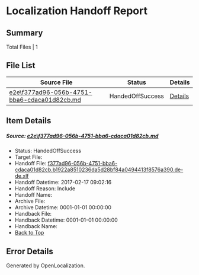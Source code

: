 # <a name='report-top'></a> Localization Handoff Report

## Summary
 Total Files | 1

## File List
 Source File | Status | Details 
 ----------- | ------ | ------- 
 [e2e\f377ad96-056b-4751-bba6-cdaca01d82cb.md](https://github.com/OpenLocalizationTestOrg/ol-test0/blob/301731954a447c65fde7fcfd12c15648b6904e6d/e2e/f377ad96-056b-4751-bba6-cdaca01d82cb.md) | HandedOffSuccess | [Details](#791738dd0d1535a7d44de664e818e70e86bdc8081)

## Item Details
##### <a name='791738dd0d1535a7d44de664e818e70e86bdc8081'></a> Source: [e2e\f377ad96-056b-4751-bba6-cdaca01d82cb.md](https://github.com/OpenLocalizationTestOrg/ol-test0/blob/301731954a447c65fde7fcfd12c15648b6904e6d/e2e/f377ad96-056b-4751-bba6-cdaca01d82cb.md)
* Status: HandedOffSuccess
* Target File: 
* Handoff File: [f377ad96-056b-4751-bba6-cdaca01d82cb.b1922a8510236da5d28bf84a0494413f8576a390.de-de.xlf](https://github.com/OpenLocalizationTestOrg/ol-test4-handoff/blob/67e40dd8b496b546db7ac308a99b5a6c3369e761/ol-handoff/OpenLocalizationTestOrg/ol-test4-dede/xinjiang/ht/f377ad96-056b-4751-bba6-cdaca01d82cb.b1922a8510236da5d28bf84a0494413f8576a390.de-de.xlf)
* Handoff Datetime: 2017-02-17 09:02:16
* Handoff Reason: Include
* Handoff Name: 
* Archive File: 
* Archive Datetime: 0001-01-01 00:00:00
* Handback File: 
* Handback Datetime: 0001-01-01 00:00:00
* Handback Name: 
* [Back to Top](#report-top)


## Error Details

Generated by OpenLocalization.
